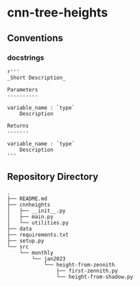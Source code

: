 # cnn-tree-heights

## Conventions

### docstrings

```
r'''
_Short Description_  

Parameters
----------      

variable_name : `type`
    Description

Returns
-------

variable_name : `type`
    Description 
'''
```

## Repository Directory

```
.
├── README.md
├── cnnheights
│   ├── __init__.py
│   ├── main.py
│   └── utilities.py
├── data
├── requirements.txt
├── setup.py
└── src
    └── monthly
        └── jan2023
            └── height-from-zennith
                ├── first-zennith.py
                └── height-from-shadow.py
```